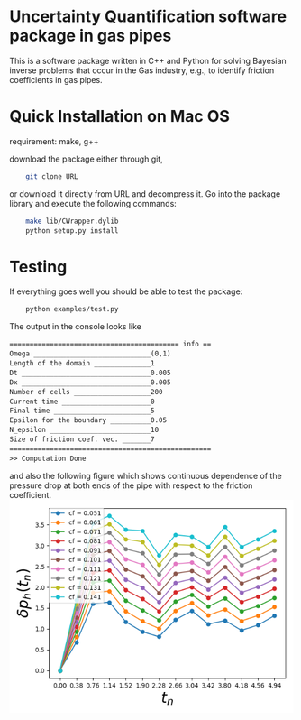 # Uncertainty Quantification software package in gas pipes

This is a software package written in C++ and Python for solving
Bayesian inverse problems that occur in the Gas industry, e.g., to
identify friction coefficients in gas pipes.

# Quick Installation on Mac OS

requirement: make, g++

download the package either through git,
```bash
	git clone URL
```
or download it directly from URL and decompress it. Go into the
package library and execute the following commands:
```bash
	make lib/CWrapper.dylib
	python setup.py install
```

# Testing
If everything goes well you should be able to test the package:
```bash
	python examples/test.py
```	
The output in the console looks like
```html
========================================== info ==
Omega _____________________________(0,1)
Length of the domain ______________1
Dt ________________________________0.005
Dx ________________________________0.005
Number of cells ___________________200
Current time ______________________0
Final time ________________________5
Epsilon for the boundary __________0.05
N_epsilon _________________________10
Size of friction coef. vec. _______7
==================================================
>> Computation Done
```
and also the following figure which shows continuous dependence of the
pressure drop at both ends of the pipe with respect to the friction
coefficient.
![Pressure drop](results/pressure_drop_test.png)
